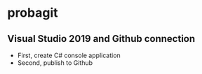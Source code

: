 # probagit

## Visual Studio 2019 and Github connection
- First, create C# console application
- Second, publish to Github
